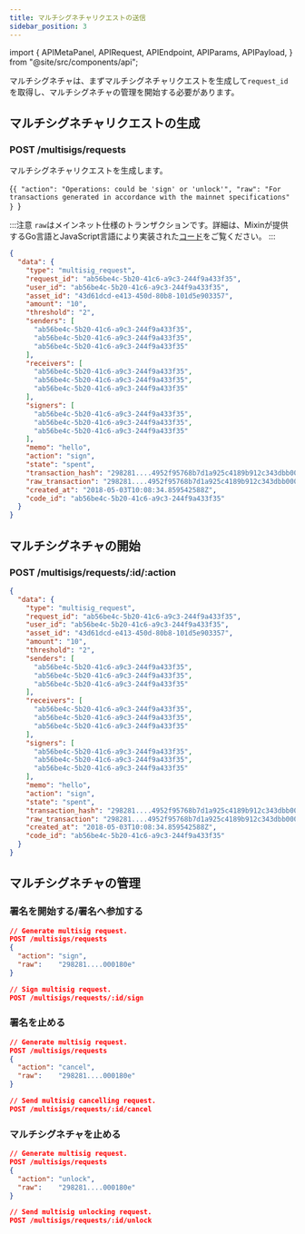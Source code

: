 ```yaml
---
title: マルチシグネチャリクエストの送信
sidebar_position: 3
---
```


import {
  APIMetaPanel,
  APIRequest,
  APIEndpoint,
  APIParams,
  APIPayload,
} from "@site/src/components/api";

マルチシグネチャは、まずマルチシグネチャリクエストを生成して`request_id`を取得し、マルチシグネチャの管理を開始する必要があります。

## マルチシグネチャリクエストの生成

### POST /multisigs/requests

マルチシグネチャリクエストを生成します。

<APIEndpoint url="/multisigs/requests" />

<APIMetaPanel scope="Authorized" />

<APIPayload>{`{
  "action": "Operations: could be 'sign' or 'unlock'",
  "raw": "For transactions generated in accordance with the mainnet specifications"
}
`}</APIPayload>

:::注意
`raw`はメインネット仕様のトランザクションです。詳細は、Mixinが提供するGo言語とJavaScript言語により実装された[コード](https://github.com/MixinNetwork/multisig-bot/tree/main/common)をご覧ください。
:::

<APIRequest
  title="Get Multisig Outputs"
  method="POST"
  url='/multisigs/requests --data &apos;{"action": "sign", "raw": "298281....4952f95768b7d1a925c4189b912c343dbb000180e"}&apos;'
/>

```json title="Response"
{
  "data": {
    "type": "multisig_request",
    "request_id": "ab56be4c-5b20-41c6-a9c3-244f9a433f35",
    "user_id": "ab56be4c-5b20-41c6-a9c3-244f9a433f35",
    "asset_id": "43d61dcd-e413-450d-80b8-101d5e903357",
    "amount": "10",
    "threshold": "2",
    "senders": [
      "ab56be4c-5b20-41c6-a9c3-244f9a433f35",
      "ab56be4c-5b20-41c6-a9c3-244f9a433f35",
      "ab56be4c-5b20-41c6-a9c3-244f9a433f35"
    ],
    "receivers": [
      "ab56be4c-5b20-41c6-a9c3-244f9a433f35",
      "ab56be4c-5b20-41c6-a9c3-244f9a433f35",
      "ab56be4c-5b20-41c6-a9c3-244f9a433f35"
    ],
    "signers": [
      "ab56be4c-5b20-41c6-a9c3-244f9a433f35",
      "ab56be4c-5b20-41c6-a9c3-244f9a433f35",
      "ab56be4c-5b20-41c6-a9c3-244f9a433f35"
    ],
    "memo": "hello",
    "action": "sign",
    "state": "spent",
    "transaction_hash": "298281....4952f95768b7d1a925c4189b912c343dbb000180e",
    "raw_transaction": "298281....4952f95768b7d1a925c4189b912c343dbb000180e",
    "created_at": "2018-05-03T10:08:34.859542588Z",
    "code_id": "ab56be4c-5b20-41c6-a9c3-244f9a433f35"
  }
}
```

## マルチシグネチャの開始

### POST /multisigs/requests/:id/:action

<APIEndpoint url="/multisigs/requests/:id/:action" />

<APIMetaPanel scope="Authorized" />

<APIParams
  p-action="Operations: could be `sign`, `cancel`, and `unlock`"
  p-action-required={true}
  p-pin="Encrypted PIN."
  p-pin-required={true}
/>

<APIRequest
  title="Get Multisig Outputs"
  method="POST"
  url='/multisigs/requests/:id/:action --data &apos;{"pin": "YOUR_PIN"}&apos;'
/>

```json title="Response"
{
  "data": {
    "type": "multisig_request",
    "request_id": "ab56be4c-5b20-41c6-a9c3-244f9a433f35",
    "user_id": "ab56be4c-5b20-41c6-a9c3-244f9a433f35",
    "asset_id": "43d61dcd-e413-450d-80b8-101d5e903357",
    "amount": "10",
    "threshold": "2",
    "senders": [
      "ab56be4c-5b20-41c6-a9c3-244f9a433f35",
      "ab56be4c-5b20-41c6-a9c3-244f9a433f35",
      "ab56be4c-5b20-41c6-a9c3-244f9a433f35"
    ],
    "receivers": [
      "ab56be4c-5b20-41c6-a9c3-244f9a433f35",
      "ab56be4c-5b20-41c6-a9c3-244f9a433f35",
      "ab56be4c-5b20-41c6-a9c3-244f9a433f35"
    ],
    "signers": [
      "ab56be4c-5b20-41c6-a9c3-244f9a433f35",
      "ab56be4c-5b20-41c6-a9c3-244f9a433f35",
      "ab56be4c-5b20-41c6-a9c3-244f9a433f35"
    ],
    "memo": "hello",
    "action": "sign",
    "state": "spent",
    "transaction_hash": "298281....4952f95768b7d1a925c4189b912c343dbb000180e",
    "raw_transaction": "298281....4952f95768b7d1a925c4189b912c343dbb000180e",
    "created_at": "2018-05-03T10:08:34.859542588Z",
    "code_id": "ab56be4c-5b20-41c6-a9c3-244f9a433f35"
  }
}
```

## マルチシグネチャの管理

### 署名を開始する/署名へ参加する

```json
// Generate multisig request.
POST /multisigs/requests
{
  "action": "sign",
  "raw":    "298281....000180e"
}

// Sign multisig request.
POST /multisigs/requests/:id/sign
```

### 署名を止める

```json
// Generate multisig request.
POST /multisigs/requests
{
  "action": "cancel",
  "raw":    "298281....000180e"
}

// Send multisig cancelling request.
POST /multisigs/requests/:id/cancel
```

### マルチシグネチャを止める

```json
// Generate multisig request.
POST /multisigs/requests
{
  "action": "unlock",
  "raw":    "298281....000180e"
}

// Send multisig unlocking request.
POST /multisigs/requests/:id/unlock
```
